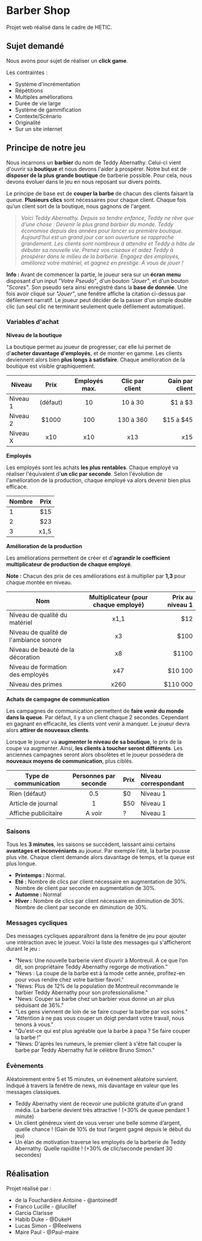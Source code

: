# Barber Shop
Projet web réalisé dans le cadre de HETIC.

## Sujet demandé
Nous avons pour sujet de réaliser un **click game**.

Les contraintes :
* Système d'incrémentation
* Répétitions
* Multiples améliorations
* Durée de vie large
* Système de gammification
* Contexte/Scénario
* Originalité
* Sur un site internet

## Principe de notre jeu
Nous incarnons un **barbier** du nom de Teddy Abernathy. Celui-ci vient d'ouvrir sa **boutique** et nous devons l'aider à prospérer.
Notre but est de **disposer de la plus grande boutique** de barberie possible. Pour cela, nous devons évoluer dans le jeu en nous reposant sur divers points.

Le principe de base est de **couper la barbe** de chacun des clients faisant la queue.
**Plusieurs clics** sont nécessaires pour chaque client. Chaque fois qu'un client sort de la boutique, nous gagnons de l'argent.

> *Voici Teddy Abernathy. Depuis sa tendre enfance, Teddy ne rêve que d’une chose : Devenir le plus grand barbier du monde.
> Teddy économise depuis des années pour lancer sa première boutique. Aujourd’hui est un grand jour car son ouverture se rapproche grandement. Les clients sont nombreux à attendre et Teddy a hâte de débuter sa nouvelle vie.
> Prenez vos ciseaux et aidez Teddy à prospérer dans le milieu de la barberie. Engagez des employés, améliorez votre matériel, et gagnez en prestige. A vous de jouer !*

**Info :** Avant de commencer la partie, le joueur sera sur un **écran menu** disposant d'un input _"Votre Pseudo"_, d'un bouton _"Jouer"_, et d'un bouton _"Scores"_. Son pseudo sera ainsi enregistré dans la **base de donnée**. Une fois avoir cliqué sur _"Jouer"_, une fenêtre affiche la citation ci-dessus par défilement narratif. Le joueur peut décider de la passer d'un simple double clic (un seul clic ne terminant seulement quele défilement automatique).

### Variables d'achat
**Niveau de la boutique**

La boutique permet au joueur de progresser, car elle lui permet de d'**acheter davantage d'employés**, et de monter en gamme. Les clients deviennent alors bien **plus longs à satisfaire**. Chaque amélioration de la boutique est visible graphiquement.

| Niveau        | Prix          | Employés max.  | Clic par client | Gain par client |
| ------------- |:-------------:|:--------------:|:---------------:| ---------------:|
| Niveau 1      | (défaut)      | 10             | 10 à 30         | $1 à $3         |
| Niveau 2      | $1000         | 100            | 130 à 360       | $15 à $45       |
| Niveau X      | x10           | x10            | x13             | x15             |

**Employés**

Les employés sont les achats **les plus rentables**. Chaque employé va réaliser l'équivalent d'**un clic par seconde**. Selon l'évolution de l'amélioration de la production, chaque employé va alors devenir bien plus efficace.

| Nombre | Prix |
| ------ | ----:|
| 1      | $15  |
| 2      | $23  |
| 3      | x1,5 |

**Amélioration de la production**

Les améliorations permettent de créer et d'**agrandir le coefficient multiplicateur de production de chaque employé**.

**Note :** Chacun des prix de ces améliorations est à multiplier par **1,3** pour chaque montée en niveau.

| Nom                                    | Multiplicateur (pour chaque employé) | Prix au niveau 1 |
| -------------------------------------- |:------------------------------------:| ----------------:|
| Niveau de qualité du matériel          | x1,1                                 | $12              |
| Niveau de qualité de l'ambiance sonore | x3                                   | $100             |
| Niveau de beauté de la décoration      | x8                                   | $1100            |
| Niveau de formation des employés       | x47                                  | $10 100          |
| Niveau des primes                      | x260                                 | $110 000         |

**Achats de campagne de communication**

Les campagnes de communication permettent de **faire venir du monde dans la queue**. Par défaut, il y a un client chaque 2 secondes. Cependant en gagnant en efficacité, les clients vont venir à manquer. Le joueur devra alors **attirer de nouveaux clients**.

Lorsque le joueur va **augmenter le niveau de sa boutique**, le prix de la coupe va augmenter. Ainsi, **les clients à toucher seront différents**. Les anciennes campagnes seront alors obsolètes et le joueur possédera de **nouveaux moyens de communication**, plus ciblés.

| Type de communication   | Personnes par seconde | Prix                     | Niveau correspondant |
| ----------------------- |:---------------------:| ------------------------ |:-------------------- |
| Rien (défaut)           | 0.5                   | $0                       | Niveau 1             |
| Article de journal      | 1                     | $50                      | Niveau 1             |
| Affiche publicitaire    | A voir                | ?                        | Niveau 1             |

### Saisons

Tous les **3 minutes**, les saisons se succèdent, laissant ainsi certains **avantages et inconvéniants** au joueur. Par exemple l'été, la barbe pousse plus vite. Chaque client demande alors davantage de temps, et la queue est plus longue.

* **Printemps :** Normal.
* **Eté :** Nombre de clics par client nécessaire en augmentation de 30%. Nombre de client par seconde en augmentation de 30%.
* **Automne :** Normal
* **Hiver :** Nombre de clics par client nécessaire en diminution de 30%. Nombre de client par seconde en diminution de 30%.

### Messages cycliques

Des messages cycliques apparaîtront dans la fenêtre de jeu pour ajouter une intéraction avec le joueur. Voici la liste des messages qui s'afficheront durant le jeu :

* “News: Une nouvelle barberie vient d’ouvrir à Montreuil. A ce que l’on dit, son propriétaire Teddy Abernathy regorge de motivation.”
* "News : La coupe de la barbe est à la mode cette année, profitez-en pour vous rendre chez votre barbier favori."
* "News: Plus de 12% de la population de Montreuil recommande le barbier Teddy Abernathy pour son professionalisme."
* "News: Couper sa barbe chez un barbier vous donne un air plus séduisant de 36%."
* "Les gens viennent de loin de se faire couper la barbe par vos soins."
* "Attention à ne pas vous couper un doigt pendant votre travail, nous tenons à vous."
* "Qu'est-ce qui est plus agréable que la barbe à papa ? Se faire couper la barbe !"
* "News: D'après les rumeurs, le premier client à s'être fait couper la barbe par Teddy Abernathy fut le célèbre Bruno Simon."


### Évènements

Aléatoirement entre 5 et 15 minutes, un événement aléatoire survient. Indiqué à travers la fenêtre de news, mis davantage en valeur que les messages classiques.

* Teddy Abernathy vient de recevoir une publicité gratuite d’un grand média. La barberie devient très attractive ! (+30% de queue pendant 1 minute)
* Un client généreux vient de vous verser une belle somme d’argent, quelle chance ! (Gain de 10% de tout l’argent gagné depuis le début du jeu)
* Un élan de motivation traverse les employés de la barberie de Teddy Abernathy. Quelle rapidité ! (+30% de clic/seconde pendant 30 secondes)

## Réalisation
Projet réalisé par :
* de la Fouchardière Antoine - @antoinedlf
* Franco Lucille - @lucillef
* Garcia Clarisse
* Habib Duke - @DukeH
* Lucas Simon - @Reelwens
* Maire Paul - @Paul-maire
